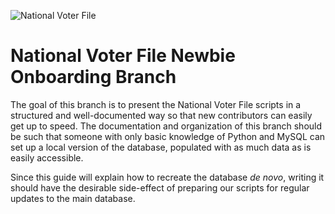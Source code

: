![National Voter File](https://d3vv6lp55qjaqc.cloudfront.net/items/231s0n30283j2W2S0u1L/NVF%20small.png?X-CloudApp-Visitor-Id=1336043&v=dfe5cf15)

# National Voter File Newbie Onboarding Branch

The goal of this branch is to present the National Voter File scripts in a structured and well-documented way so that new contributors can easily get up to speed.
The documentation and organization of this branch should be such that someone with only basic knowledge of Python and MySQL can set up a local version of the database, populated with as much data as is easily accessible.

Since this guide will explain how to recreate the database *de novo*, writing it should have the desirable side-effect of preparing our scripts for regular updates to the main database.